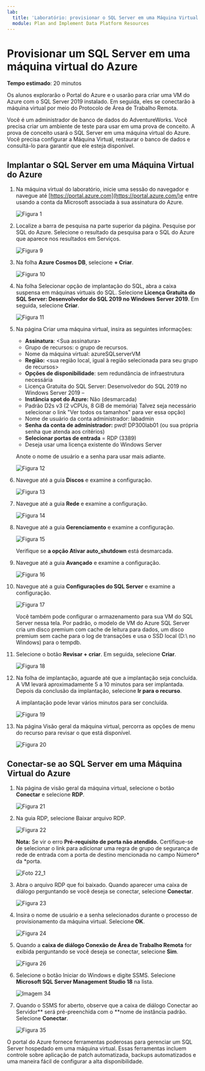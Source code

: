 ```yaml
---
lab:
  title: 'Laboratório: provisionar o SQL Server em uma Máquina Virtual do Azure'
  module: Plan and Implement Data Platform Resources
---
```


# Provisionar um SQL Server em uma máquina virtual do Azure

**Tempo estimado**: 20 minutos

Os alunos explorarão o Portal do Azure e o usarão para criar uma VM do Azure com o SQL Server 2019 instalado. Em seguida, eles se conectarão à máquina virtual por meio do Protocolo de Área de Trabalho Remota.

Você é um administrador de banco de dados do AdventureWorks. Você precisa criar um ambiente de teste para usar em uma prova de conceito. A prova de conceito usará o SQL Server em uma máquina virtual do Azure. Você precisa configurar a Máquina Virtual, restaurar o banco de dados e consultá-lo para garantir que ele esteja disponível.

## Implantar o SQL Server em uma Máquina Virtual do Azure

1. Na máquina virtual do laboratório, inicie uma sessão do navegador e navegue até [https://portal.azure.com](https://portal.azure.com/)e entre usando a conta da Microsoft associada à sua assinatura do Azure.

    ![Figura 1](../images/dp-300-module-01-lab-01.png)

1. Localize a barra de pesquisa na parte superior da página. Pesquise por SQL do Azure. Selecione o resultado da pesquisa para o SQL do Azure que aparece nos resultados em Serviços.

    ![Figura 9](../images/dp-300-module-01-lab-09.png)

1. Na folha **Azure Cosmos DB**, selecione **+ Criar**.

    ![Figura 10](../images/dp-300-module-01-lab-10.png)

1. Na folha Selecionar opção de implantação do SQL, abra a caixa suspensa em máquinas virtuais do SQL. Selecione **Licença Gratuita do SQL Server: Desenvolvedor do SQL 2019 no Windows Server 2019**. Em seguida, selecione **Criar**.

    ![Figura 11](../images/dp-300-module-01-lab-11.png)

1. Na página Criar uma máquina virtual, insira as seguintes informações:

    - **Assinatura**: &lt;Sua assinatura&gt;
    - Grupo de recursos: o grupo de recursos.
    - Nome da máquina virtual: azureSQLserverVM
    - **Região:** &lt;sua região local, igual à região selecionada para seu grupo de recursos&gt;
    - **Opções de disponibilidade**: sem redundância de infraestrutura necessária
    - Licença Gratuita do SQL Server: Desenvolvedor do SQL 2019 no Windows Server 2019 –
    - **Instância spot do Azure:** Não (desmarcada)
    - Padrão D2s v3 (2 vCPUs, 8 GiB de memória) Talvez seja necessário selecionar o link "Ver todos os tamanhos" para ver essa opção)
    - Nome de usuário da conta administrador: labadmin
    - **Senha da conta de administrador:** pwd! DP300lab01 (ou sua própria senha que atenda aos critérios)
    - **Selecionar portas de entrada** = RDP (3389)
    - Deseja usar uma licença existente do Windows Server

    Anote o nome de usuário e a senha para usar mais adiante.

    ![Figura 12](../images/dp-300-module-01-lab-12.png)

1. Navegue até a guia **Discos** e examine a configuração.

    ![Figura 13](../images/dp-300-module-01-lab-13.png)

1. Navegue até a guia **Rede** e examine a configuração.

    ![Figura 14](../images/dp-300-module-01-lab-14.png)

1. Navegue até a guia **Gerenciamento** e examine a configuração.

    ![Figura 15](../images/dp-300-module-01-lab-15.png)

    Verifique se **a opção Ativar auto_shutdown** está desmarcada.

1. Navegue até a guia **Avançado** e examine a configuração.

    ![Figura 16](../images/dp-300-module-01-lab-16.png)

1. Navegue até a guia **Configurações do SQL Server** e examine a configuração.

    ![Figura 17](../images/dp-300-module-01-lab-17.png)

    Você também pode configurar o armazenamento para sua VM do SQL Server nessa tela. Por padrão, o modelo de VM do Azure SQL Server cria um disco premium com cache de leitura para dados, um disco premium sem cache para o log de transações e usa o SSD local (D:\ no Windows) para o tempdb.

1. Selecione o botão **Revisar + criar**. Em seguida, selecione **Criar**.

    ![Figura 18](../images/dp-300-module-01-lab-18.png)

1. Na folha de implantação, aguarde até que a implantação seja concluída. A VM levará aproximadamente 5 a 10 minutos para ser implantada. Depois da conclusão da implantação, selecione **Ir para o recurso**.

    A implantação pode levar vários minutos para ser concluída.

    ![Figura 19](../images/dp-300-module-01-lab-19.png)

1. Na página Visão geral da máquina virtual, percorra as opções de menu do recurso para revisar o que está disponível.

    ![Figura 20](../images/dp-300-module-01-lab-20.png)

## Conectar-se ao SQL Server em uma Máquina Virtual do Azure

1. Na página de visão geral da máquina virtual, selecione o botão **Conectar** e selecione **RDP**.

    ![Figura 21](../images/dp-300-module-01-lab-21.png)

1. Na guia RDP, selecione Baixar arquivo RDP.

    ![Figura 22](../images/dp-300-module-01-lab-22.png)

    **Nota:** Se vir o erro **Pré-requisito de porta não atendido.** Certifique-se de selecionar o link para adicionar uma regra de grupo de segurança de rede de entrada com a porta de destino mencionada no campo Número* da *porta.

    ![Foto 22_1](../images/dp-300-module-01-lab-22_1.png)

1. Abra o arquivo RDP que foi baixado. Quando aparecer uma caixa de diálogo perguntando se você deseja se conectar, selecione **Conectar**.

    ![Figura 23](../images/dp-300-module-01-lab-23.png)

1. Insira o nome de usuário e a senha selecionados durante o processo de provisionamento da máquina virtual. Selecione **OK**.

    ![Figura 24](../images/dp-300-module-01-lab-24.png)

1. Quando a **caixa de diálogo Conexão de Área de Trabalho Remota** for exibida perguntando se você deseja se conectar, selecione **Sim**.

    ![Figura 26](../images/dp-300-module-01-lab-26.png)

1. Selecione o botão Iniciar do Windows e digite SSMS. Selecione **Microsoft SQL Server Management Studio 18** na lista.  

    ![Imagem 34](../images/dp-300-module-01-lab-34.png)

1. Quando o SSMS for aberto, observe que a caixa de diálogo Conectar ao Servidor** será pré-preenchida com o **nome de instância padrão. Selecione **Conectar**.

    ![Figura 35](../images/dp-300-module-01-lab-35.png)

O portal do Azure fornece ferramentas poderosas para gerenciar um SQL Server hospedado em uma máquina virtual. Essas ferramentas incluem controle sobre aplicação de patch automatizada, backups automatizados e uma maneira fácil de configurar a alta disponibilidade.
